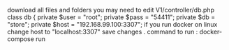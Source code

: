 download all files and folders 
you may need to edit V1/controller/db.php
class db {
  private $user = "root";
  private $pass = "54411";
  private $db = "store";
  private $host = "192.168.99.100:3307";
if you run docker on linux change host to "localhost:3307"
save changes .
command to run :
docker-compose run
